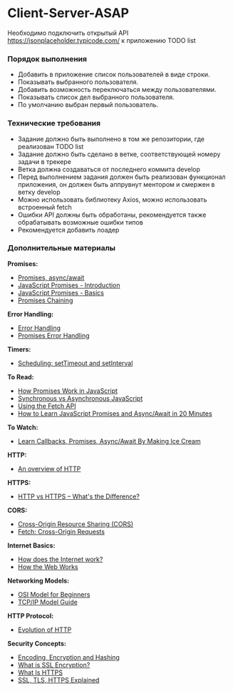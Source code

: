 # Client-Server-ASAP

Необходимо подключить открытый API https://jsonplaceholder.typicode.com/ к приложению TODO list

### Порядок выполнения
- Добавить в приложение список пользователей в виде строки.
- Показывать выбранного пользователя.
- Добавить возможность переключаться между пользователями.
- Показывать список дел выбранного пользователя.
- По умолчанию выбран первый пользователь.

### Технические требования
- Задание должно быть выполнено в том же репозитории, где реализован TODO list
- Задание должно быть сделано в ветке, соответствующей номеру задачи в трекере
- Ветка должна создаваться от последнего коммита develop
- Перед выполнением задания должен быть реализован функционал приложения, он должен быть аппрувнут ментором и смержен в ветку develop
- Можно использовать библиотеку Axios, можно использовать встроенный fetch
- Ошибки API должны быть обработаны, рекомендуется также обрабатывать возможные ошибки типов
- Рекомендуется добавить лоадер

### Дополнительные материалы
 **Promises:**

   - [Promises, async/await](https://javascript.info/async)
   - [JavaScript Promises - Introduction](https://www.codeguage.com/courses/advanced-js/promises-introduction)
   - [JavaScript Promises - Basics](https://www.codeguage.com/courses/advanced-js/promises-basics)
   - [Promises Chaining](https://www.codeguage.com/courses/advanced-js/promises-chaining)

**Error Handling:**

   - [Error Handling](https://javascript.info/error-handling)
   - [Promises Error Handling](https://www.codeguage.com/courses/advanced-js/promises-error-handling)

 **Timers:**

   - [Scheduling: setTimeout and setInterval](https://javascript.info/settimeout-setinterval)

**To Read:**

  - [How Promises Work in JavaScript](https://www.freecodecamp.org/news/guide-to-javascript-promises/#how-to-handle-errors-in-async-await)
  - [Synchronous vs Asynchronous JavaScript](https://www.freecodecamp.org/news/synchronous-vs-asynchronous-in-javascript/)
  - [Using the Fetch API](https://developer.mozilla.org/en-US/docs/Web/API/Fetch_API/Using_Fetch)
  - [How to Learn JavaScript Promises and Async/Await in 20 Minutes](https://www.freecodecamp.org/news/learn-promise-async-await-in-20-minutes/)

**To Watch:**

  - [Learn Callbacks, Promises, Async/Await By Making Ice Cream](https://www.youtube.com/watch?v=n5ZtTO1ArWg)

**HTTP:**

- [An overview of HTTP](https://developer.mozilla.org/en-US/docs/Web/HTTP/Overview)

**HTTPS:**

- [HTTP vs HTTPS – What's the Difference?](https://www.freecodecamp.org/news/http-vs-https/)

**CORS:**

- [Cross-Origin Resource Sharing (CORS)](https://developer.mozilla.org/en-US/docs/Web/HTTP/CORS)
- [Fetch: Cross-Origin Requests](https://javascript.info/fetch-crossorigin)

**Internet Basics:**

  - [How does the Internet work?](https://developer.mozilla.org/en-US/docs/Learn/Common_questions/Web_mechanics/How_does_the_Internet_work)
  - [How the Web Works](https://developer.mozilla.org/en-US/docs/Learn/Getting_started_with_the_web/How_the_Web_works)

**Networking Models:**

  - [OSI Model for Beginners](https://www.hackercoolmagazine.com/osi-model-for-beginners/#:~:text=In%20OSI%20Model%2C%20the%20network,these%20layers%20in%20more%20detail.)
  - [TCP/IP Model Guide](https://www.simplilearn.com/tutorials/cyber-security-tutorial/what-is-tcp-ip-model#:~:text=TCP%2FIP%20allows%20computers%20on,the%20host%20to%20the%20host.)

**HTTP Protocol:**

  - [Evolution of HTTP](https://developer.mozilla.org/en-US/docs/Web/HTTP/Basics_of_HTTP/Evolution_of_HTTP)

**Security Concepts:**

  - [Encoding, Encryption and Hashing](https://auth0.com/blog/encoding-encryption-hashing/)
  - [What is SSL Encryption?](https://www.arkoselabs.com/explained/ssl-encryption/)
  - [What Is HTTPS](https://www.cloudflare.com/learning/ssl/what-is-https/)
  - [SSL, TLS, HTTPS Explained](https://www.youtube.com/watch?v=j9QmMEWmcfo)
